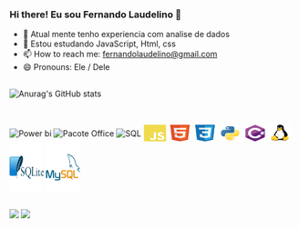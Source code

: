 ### Hi there! Eu sou Fernando Laudelino 👋


- 🔭 Atual mente tenho experiencia com analise de dados
- 🌱 Estou estudando JavaScript, Html, css
- 📫 How to reach me: fernandolaudelino@gmail.com
- 😄 Pronouns: Ele / Dele
##
![Anurag's GitHub stats](https://github-readme-stats.vercel.app/api?username=Fernando-Laudelino&show_icons=true&theme=merko)
##
<div style="display: inline_block"><br>
  <img align="center" title="Power BI" alt="Power bi" height="50" width="60" src="https://its.gmu.edu/wp-content/uploads/Power-BI.png">
  <img align="center" title="Pacote Office" alt="Pacote Office" height="30" width="40" src="https://cdn.icon-icons.com/icons2/1156/PNG/512/1486565573-microsoft-office_81557.png">
  <img align="center" title="SQL Server" alt="SQL" Server" height="30" width="40" src="https://www.vhv.rs/dpng/d/544-5443880_microsoft-sql-server-icons-sql-server-2008-r2.png">
  <img align="center" title="JavaScript" alt="Javascript" height="30" width="40" src="https://raw.githubusercontent.com/devicons/devicon/master/icons/javascript/javascript-plain.svg">
  <img align="center" title="HTML 5" alt="HTML 5" height="30" width="40" src="https://raw.githubusercontent.com/devicons/devicon/master/icons/html5/html5-original.svg">
  <img align="center" title="CSS 3" alt="CSS 3" height="30" width="40" src="https://raw.githubusercontent.com/devicons/devicon/master/icons/css3/css3-original.svg">
  <img align="center" title="Python" alt="Python" height="30" width="40" src="https://raw.githubusercontent.com/devicons/devicon/master/icons/python/python-original.svg">
  <img align="center" title="Csharp" alt="Csharp" height="30" width="40" src="https://raw.githubusercontent.com/devicons/devicon/master/icons/csharp/csharp-original.svg">
  <img align="center" title="Linux" alt="Linux" height="30" width="40" src="https://github.com/devicons/devicon/blob/master/icons/linux/linux-original.svg">
  <img align="center" title="SQL Lite" alt="SQL Lite" height="90" width=60" src="https://github.com/devicons/devicon/blob/master/icons/sqlite/sqlite-original-wordmark.svg">
  <img align="center" title="MY SQL" alt="MY SQL" height="90" width="60" src="https://github.com/devicons/devicon/blob/master/icons/mysql/mysql-original-wordmark.svg">                                                                                                                 
</div>

##

<div>
  <a href = "mailto:fernandolaudelinoadm@gmail.com"><img src="https://img.shields.io/badge/-Gmail-%23333?style=for-the-badge&logo=gmail&logoColor=white" target="_blank"></a>
  <a href="https://www.linkedin.com/in/fernando-laudelino-160149208" target="_blank"><img src="https://img.shields.io/badge/-LinkedIn-%230077B5?style=for-the-badge&logo=linkedin&logoColor=white" target="_blank"></a>
</div>
